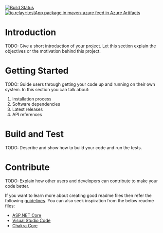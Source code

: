 [![Build Status](https://dev.azure.com/marcinrejdych/Azure%20Devops%20Usage%20POC/_apis/build/status/Master%20Pipeline?branchName=master)](https://dev.azure.com/marcinrejdych/Azure%20Devops%20Usage%20POC/_build/latest?definitionId=2&branchName=master)  [![io.relayr:testApp package in maven-azure feed in Azure Artifacts](https://feeds.dev.azure.com/marcinrejdych/cff860a1-81a4-4215-a685-c462f3c21017/_apis/public/Packaging/Feeds/a62d1d57-2672-4d72-b9a0-ec92d2fc8179/Packages/10e1feed-1d37-4ff1-9930-eee8d12a38b0/Badge)](https://dev.azure.com/marcinrejdych/Azure%20Devops%20Usage%20POC/_packaging?_a=package&feed=a62d1d57-2672-4d72-b9a0-ec92d2fc8179&package=10e1feed-1d37-4ff1-9930-eee8d12a38b0&preferRelease=true)

# Introduction 
TODO: Give a short introduction of your project. Let this section explain the objectives or the motivation behind this project. 

# Getting Started
TODO: Guide users through getting your code up and running on their own system. In this section you can talk about:
1.	Installation process
2.	Software dependencies
3.	Latest releases
4.	API references

# Build and Test
TODO: Describe and show how to build your code and run the tests. 

# Contribute
TODO: Explain how other users and developers can contribute to make your code better. 

If you want to learn more about creating good readme files then refer the following [guidelines](https://docs.microsoft.com/en-us/azure/devops/repos/git/create-a-readme?view=azure-devops). You can also seek inspiration from the below readme files:
- [ASP.NET Core](https://github.com/aspnet/Home)
- [Visual Studio Code](https://github.com/Microsoft/vscode)
- [Chakra Core](https://github.com/Microsoft/ChakraCore)